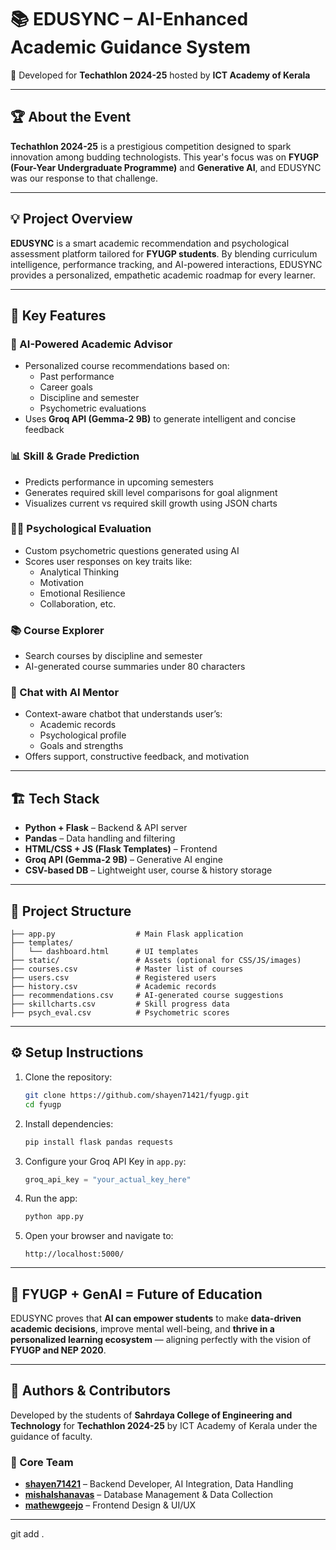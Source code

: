 
# 📚 EDUSYNC – AI-Enhanced Academic Guidance System

🚀 Developed for **Techathlon 2024-25** hosted by **ICT Academy of Kerala**

---

## 🏆 About the Event

**Techathlon 2024-25** is a prestigious competition designed to spark innovation among budding technologists. This year's focus was on **FYUGP (Four-Year Undergraduate Programme)** and **Generative AI**, and EDUSYNC was our response to that challenge.

---

## 💡 Project Overview

**EDUSYNC** is a smart academic recommendation and psychological assessment platform tailored for **FYUGP students**. By blending curriculum intelligence, performance tracking, and AI-powered interactions, EDUSYNC provides a personalized, empathetic academic roadmap for every learner.

---

## 🎯 Key Features

### 🧠 AI-Powered Academic Advisor
- Personalized course recommendations based on:
  - Past performance
  - Career goals
  - Discipline and semester
  - Psychometric evaluations
- Uses **Groq API (Gemma-2 9B)** to generate intelligent and concise feedback

### 📊 Skill & Grade Prediction
- Predicts performance in upcoming semesters
- Generates required skill level comparisons for goal alignment
- Visualizes current vs required skill growth using JSON charts

### 🧑‍🏫 Psychological Evaluation
- Custom psychometric questions generated using AI
- Scores user responses on key traits like:
  - Analytical Thinking
  - Motivation
  - Emotional Resilience
  - Collaboration, etc.

### 📚 Course Explorer
- Search courses by discipline and semester
- AI-generated course summaries under 80 characters

### 🤖 Chat with AI Mentor
- Context-aware chatbot that understands user’s:
  - Academic records
  - Psychological profile
  - Goals and strengths
- Offers support, constructive feedback, and motivation

---

## 🏗️ Tech Stack

- **Python + Flask** – Backend & API server
- **Pandas** – Data handling and filtering
- **HTML/CSS + JS (Flask Templates)** – Frontend
- **Groq API (Gemma-2 9B)** – Generative AI engine
- **CSV-based DB** – Lightweight user, course & history storage

---

## 📂 Project Structure

```
├── app.py                  # Main Flask application
├── templates/
│   └── dashboard.html      # UI templates
├── static/                 # Assets (optional for CSS/JS/images)
├── courses.csv             # Master list of courses
├── users.csv               # Registered users
├── history.csv             # Academic records
├── recommendations.csv     # AI-generated course suggestions
├── skillcharts.csv         # Skill progress data
├── psych_eval.csv          # Psychometric scores
```

---

## ⚙️ Setup Instructions

1. Clone the repository:
   ```bash
   git clone https://github.com/shayen71421/fyugp.git
   cd fyugp
   ```

2. Install dependencies:
   ```bash
   pip install flask pandas requests
   ```

3. Configure your Groq API Key in `app.py`:
   ```python
   groq_api_key = "your_actual_key_here"
   ```

4. Run the app:
   ```bash
   python app.py
   ```

5. Open your browser and navigate to:
   ```
   http://localhost:5000/
   ```

---

## 🧠 FYUGP + GenAI = Future of Education

EDUSYNC proves that **AI can empower students** to make **data-driven academic decisions**, improve mental well-being, and **thrive in a personalized learning ecosystem** — aligning perfectly with the vision of **FYUGP and NEP 2020**.

---

## 👥 Authors & Contributors

Developed by the students of **Sahrdaya College of Engineering and Technology** for **Techathlon 2024-25** by ICT Academy of Kerala under the guidance of faculty.

### 🔧 Core Team

- [**shayen71421**](https://github.com/shayen71421-backend) – Backend Developer, AI Integration, Data Handling  
- [**mishalshanavas**](https://github.com/mishalshanavas) – Database Management & Data Collection  
- [**mathewgeejo**](https://github.com/mathewgeejo) – Frontend Design & UI/UX

---

git add .